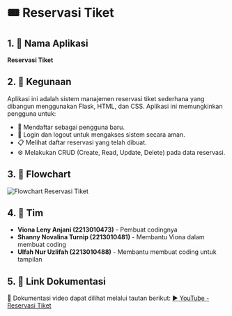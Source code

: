 # 🎟️ Reservasi Tiket

## 1. 📌 Nama Aplikasi
**Reservasi Tiket**

## 2. 🎯 Kegunaan
Aplikasi ini adalah sistem manajemen reservasi tiket sederhana yang dibangun menggunakan Flask, HTML, dan CSS. Aplikasi ini memungkinkan pengguna untuk:
- 📝 Mendaftar sebagai pengguna baru.
- 🔐 Login dan logout untuk mengakses sistem secara aman.
- 📋 Melihat daftar reservasi yang telah dibuat.
- ⚙️ Melakukan CRUD (Create, Read, Update, Delete) pada data reservasi.

## 3. 🔄 Flowchart
![Flowchart Reservasi Tiket](https://i.imgur.com/kk7hdqn.jpeg)

## 4. 👥 Tim
- **Viona Leny Anjani (2213010473)** - Pembuat codingnya
- **Shanny Novalina Turnip (2213010481)** - Membantu Viona dalam membuat coding
- **Ulfah Nur Uzlifah (2213010488)** - Membantu membuat coding untuk tampilan

## 5. 🎥 Link Dokumentasi
📌 Dokumentasi video dapat dilihat melalui tautan berikut:
[▶️ YouTube - Reservasi Tiket](https://www.youtube.com/watch?v=example)